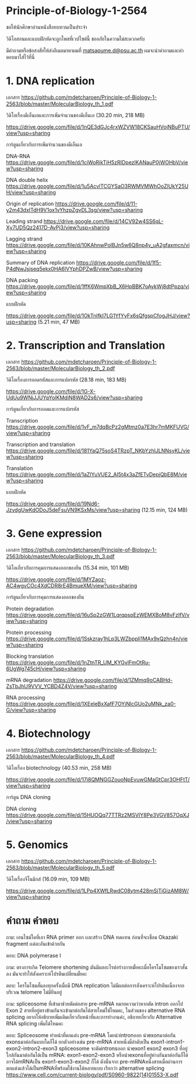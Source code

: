 # Principle-of-Biology-1-2564



ขอให้นักศึกษาอ่านหนังสือทบทวนเป็นประจำ

วิดิโอสอนและแบบฝึกหัดจะถูกโพสที่เวปไซต์นี้ ขออภัยในความไม่สะดวกครับ

มีคำถามหรือข้อสงสัยให้ส่งอีเมลมาหาผมที่ matsapume.d@psu.ac.th ผมจะนำคำถามและคำตอบมาใส่ไว้ที่นี่


# 1. DNA replication

เอกสาร https://github.com/mdetcharoen/Principle-of-Biology-1-2563/blob/master/MolecularBiology_th_1.pdf

วิดิโอเรื่องดีเอ็นเอและการเพิ่มจำนวนของดีเอ็นเอ (30.20 min, 218 MB)

https://drive.google.com/file/d/1nQE3dGJc4rxWZVW18CKSauHVojNBuPTU/view?usp=sharing

การ์ตูนเกี่ยวกับการเพิ่มจำนวนของดีเอ็นเอ

DNA-RNA https://drive.google.com/file/d/1ciWoRikTiH5zRIDpezlKANauP0jWOHbV/view?usp=sharing

DNA double helix https://drive.google.com/file/d/1u5AcvlTCGYSaO3RWMVMWhOoZlUkY25UH/view?usp=sharing

Origin of replication https://drive.google.com/file/d/11-y2m43dxITdH9V1ox1vYhzpZgvDL3sg/view?usp=sharing

Leading strand https://drive.google.com/file/d/14CV92w4SS6qL-Xy7UD5Qz2417D-AvPj3/view?usp=sharing

Lagging strand https://drive.google.com/file/d/10KAhnwPolBJn5w6Q8np4y_uA2gfaxmcn/view?usp=sharing

Summary of DNA replication https://drive.google.com/file/d/1f5-P4dNwJsjseq5ekx0HA6lVYphDPZwB/view?usp=sharing

DNA packing https://drive.google.com/file/d/1ffK6WmpXbB_X6HpBBK7oAykWj8dtPpzq/view?usp=sharing


แบบฝึกหัด

https://drive.google.com/file/d/1OkTnlfkI7LG1YfYyFx6sQfgspCfogJHJ/view?usp=sharing (5.21 min, 47 MB)





# 2. Transcription and Translation

เอกสาร https://github.com/mdetcharoen/Principle-of-Biology-1-2563/blob/master/MolecularBiology_th_2.pdf

วิดิโอเรื่องการถอดรหัสและการแปลรหัส (28.18 min, 183 MB)

https://drive.google.com/file/d/1G-X-UdUu9WNjJJUYpYolKMdiN8WAD2s6/view?usp=sharing

การ์ตูนเกี่ยวกับการถอดและการแปลรหัส

Transcription https://drive.google.com/file/d/1vF_m7dqBcPz2gMtmz0a7E3hr7mMKFUVG/view?usp=sharing

Transcription and translation https://drive.google.com/file/d/181YaQ75soS4TRzpT_NKbYzhlJLNNsyKL/view?usp=sharing

Translation https://drive.google.com/file/d/1aZlYuVUE2_AI5t4x3aZfETvDepjQbE8M/view?usp=sharing

แบบฝึกหัด

https://drive.google.com/file/d/19Nd6-JzydgUwKdODoJ5deFsuVN9KSxMs/view?usp=sharing (12.15 min, 124 MB)





# 3. Gene expression

เอกสาร https://github.com/mdetcharoen/Principle-of-Biology-1-2563/blob/master/MolecularBiology_th_3.pdf


วิดิโอเกี่ยวกับการคุมการแสดงออกของยีน (15.34 min, 101 MB)

https://drive.google.com/file/d/1MYZaoz-AC4wgvCOc4XdCDR8rE4BmueXM/view?usp=sharing


การ์ตูนเกี่ยวกับการคุมการแสดงออกของยีน

Protein degradation https://drive.google.com/file/d/16uSp2zGW1LqrqpspEzWEMXBoM8vFzIfV/view?usp=sharing

Protein processing https://drive.google.com/file/d/1Sskzray1hLp3LWZbppIi1MAx9xQzhn4n/view?usp=sharing

Blocking translation https://drive.google.com/file/d/1nZtnTR_UM_KYGvlFmOtRu-6UgWg745cH/view?usp=sharing

mRNA degradation https://drive.google.com/file/d/1ZMmq9oCABHd-ZsTbJhU9VVV_YCBD4Z4V/view?usp=sharing

RNA processing https://drive.google.com/file/d/1XEeleBxXafF7OYjNlcGUo2uMNk_za0-G/view?usp=sharing




# 4. Biotechnology

เอกสาร https://github.com/mdetcharoen/Principle-of-Biology-1-2563/blob/master/MolecularBiology_th_4.pdf


วิดิโอเรื่อง biotechnology (40.53 min, 258 MB)

https://drive.google.com/file/d/17i8QMNGGZouoNpEvuwGMaGtCpr3OHFtT/view?usp=sharing 


การ์ตูน DNA cloning

DNA cloning https://drive.google.com/file/d/15HUOQq77TTRz2MSVIY8Pe3VGV857OqXJ/view?usp=sharing



# 5. Genomics

เอกสาร https://github.com/mdetcharoen/Principle-of-Biology-1-2563/blob/master/MolecularBiology_th_5.pdf


วิดิโอเรื่องจีโนมิกส์ (16.09 min, 109 MB)

https://drive.google.com/file/d/1LPp4XWfLRwdC08ytm428mSjTiGizAM8W/view?usp=sharing 



# คำถาม คำตอบ

ถาม: เอนไซม์ใดที่เอา RNA primer ออก เเละสร้าง DNA ทดเเทน ก่อนที่จะเชื่อม Okazaki fragment เเต่ละอันเข้าด้วยกัน

ตอบ: DNA polymerase I

ถาม: ตรงการเกิด Telomere shortening มันมีผลอะไรต่อร่างกายมั้ยคะเมื่อโครโมโซมของเราสั้นลง มันจะทำให้สังเคราะห์โปรตีนเปลี่ยนมั้ยคะ

ตอบ: โครโมโซมสั้นลงทุกครั้งเมื่อมี DNA replication ไม่มีผลต่อการสังเคราะห์โปรตีนเนื่องจากบริเวณ telomere ไม่มียีนอยู่ 

ถาม: spliceosome ที่เข้ามาช่วยตัดต่อสาย pre-mRNA หมายความว่าหากตัด intron ออกไป Exon 2 สายที่อยู่ตรงข้ามกันจะเข้ามาต่อกันได้สายใหม่ใช่ไหมคะ,  ในส่วนของ alternative RNA splicing อยากให้อธิบายเพิ่มเติมเกี่ยวกับหน้าที่และการทำงานค่ะ, อธิบายเกี่ยวกับ Alternative RNA splicing เพิ่มได้ไหมคะ

ตอบ: Spliceosome ทำหน้าที่ตกแต่ง pre-mRNA โดยนำintronออก นำexonมาต่อกัน exonsมาต่อกันแบบใดก็ได้ 
ยกตัวอย่างเช่น pre-mRNA สายหนึ่งมี่ลำดับเป็น exon1-intron1-exon2-intron2-exon3 
spliceosome จะตัดintronsออก นำexon1 exon2 exon3 ที่อยู่ใกล้กันมาต่อกันได้เป็น mRNA: exon1-exon2-exon3 
หรือนำexonsที่อยู่ห่างกันมาต่อกันก็ได้ อาจได้mRNAเป็น exon1-exon3-exon2 ก็ได้ 
ดังนั้นจาก pre-mRNAหนึ่งสายเมื่อผ่านการตกแต่งแล้วได้เป็นmRNAที่พร้อมใช้งานได้หลายแบบ เรียกว่า alternative splicing
https://www.cell.com/current-biology/pdf/S0960-9822(14)01553-X.pdf
